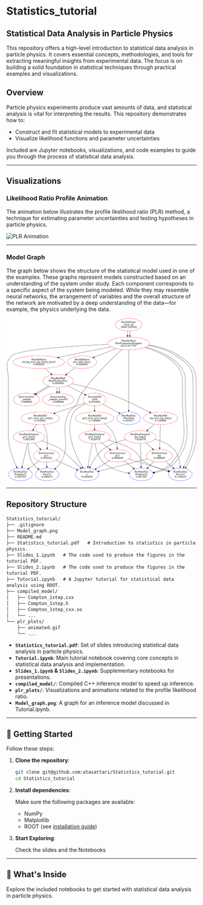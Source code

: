 # Statistics_tutorial

## Statistical Data Analysis in Particle Physics

This repository offers a high-level introduction to statistical data analysis in particle physics. It covers essential concepts, methodologies, and tools for extracting meaningful insights from experimental data. The focus is on building a solid foundation in statistical techniques through practical examples and visualizations.

## Overview

Particle physics experiments produce vast amounts of data, and statistical analysis is vital for interpreting the results. This repository demonstrates how to:

* Construct and fit statistical models to experimental data
* Visualize likelihood functions and parameter uncertainties

Included are Jupyter notebooks, visualizations, and code examples to guide you through the process of statistical data analysis.

---

## Visualizations

### Likelihood Ratio Profile Animation

The animation below illustrates the profile likelihood ratio (PLR) method, a technique for estimating parameter uncertainties and testing hypotheses in particle physics.

![PLR Animation](plr_plots/animated.gif)

---

### Model Graph

The graph below shows the structure of the statistical model used in one of the examples. These graphs represent models constructed based on an understanding of the system under study. Each component corresponds to a specific aspect of the system being modeled. While they may resemble neural networks, the arrangement of variables and the overall structure of the network are motivated by a deep understanding of the data—for example, the physics underlying the data.


![Model Graph](Model_graph.png)

---

## Repository Structure

```
Statistics_tutorial/
├── .gitignore
├── Model_graph.png
├── README.md
├── Statistics_tutorial.pdf   # Introduction to statistics in particle physics.
├── Slides_1.ipynb   # The code used to produce the figures in the tutorial PDF.
├── Slides_2.ipynb   # The code used to produce the figures in the tutorial PDF.
├── Tutorial.ipynb   # A Jupyter tutorial for statistical data analysis using ROOT.
├── compiled_model/
│   ├── Compton_1step.cxx
│   ├── Compton_1step.h
│   ├── Compton_1step_cxx.so
│   └── ...
└── plr_plots/
    ├── animated.gif
    └── ...
```

* **`Statistics_tutorial.pdf`**: Set of slides introducing statistical data analysis in particle physics.
* **`Tutorial.ipynb`**: Main tutorial notebook covering core concepts in statistical data analysis and implementation.
* **`Slides_1.ipynb` & `Slides_2.ipynb`**: Supplementary notebooks for presentations.
* **`compiled_model/`**: Compiled C++ inference model to speed up inference.
* **`plr_plots/`**: Visualizations and animations related to the profile likelihood ratio.
* **`Model_graph.png`**: A graph for an inference model discussed in Tutorial.ipynb.

---

## 🚀 Getting Started

Follow these steps:

1. **Clone the repository**:
   ```bash
   git clone git@github.com:atasattari/Statistics_tutorial.git
   cd Statistics_tutorial
   ```

2. **Install dependencies**:
   
   Make sure the following packages are available:
   - NumPy
   - Matplotlib  
   - ROOT (see [installation guide](https://root.cern/install/))

3. **Start Exploring**:
   
   Check the slides and the Notebooks
---

## 📘 What's Inside

Explore the included notebooks to get started with statistical data analysis in particle physics.


